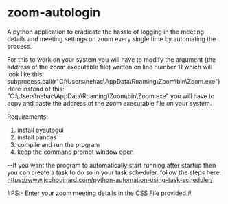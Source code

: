 # zoom-autologin
A python application to eradicate the hassle of logging in the meeting details and meeting settings on zoom every single time by automating the process.

For this to work on your system you will have to modify the argument (the address of the zoom executable file) written on line number 11 which will look like this:
    subprocess.call(r"C:\Users\nehac\AppData\Roaming\Zoom\bin\Zoom.exe")
Here instead of this: "C:\Users\nehac\AppData\Roaming\Zoom\bin\Zoom.exe" you will have to copy and paste the address of the zoom executable file on your system.

Requirements:
1. install pyautogui
2. install pandas
3. compile and run the program
4. keep the command prompt window open

--If you want the program to automatically start running after startup then you can create a task to do so in your task scheduler.
    follow the steps here: https://www.jcchouinard.com/python-automation-using-task-scheduler/

#PS:- Enter your zoom meeting details in the CSS File provided.#
